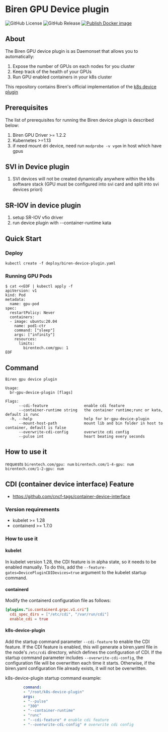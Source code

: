 # Biren GPU Device plugin

![GitHub License](https://img.shields.io/github/license/BirenTechnology/k8s-device-plugin) ![GitHub Release](https://img.shields.io/github/v/release/BirenTechnology/k8s-device-plugin) [![Publish Docker image](https://github.com/BirenTechnology/k8s-device-plugin/actions/workflows/container.yaml/badge.svg)](https://github.com/BirenTechnology/k8s-device-plugin/actions/workflows/container.yaml)

## About
The Biren GPU device plugin is as Daemonset that allows you to automatically:

 1. Expose the number of GPUs on each nodes for you cluster
 2. Keep track of the health of your GPUs
 3. Run GPU enabled containers in your k8s cluster

This repository contains Biren's official implementation of the [k8s device plugin](https://github.com/kubernetes/community/blob/master/contributors/design-proposals/resource-management/device-plugin.md)
## Prerequisites
The list of prerequisites for running the Biren device plugin is described below:
 1. Biren GPU Driver >= 1.2.2
 2. Kubernetes >=1.13
 3. if need mount dri device, need run `modprobe -v vgem` in host which have gpus

## SVI in Device plugin
1. SVI devices will not be created dynamically anywhere within the k8s software stack (GPU must be configured into svi card and split into svi devices priori)


## SR-IOV in device plugin
1. setup SR-IOV vfio driver
2. run device plugin with --container-runtime kata


## Quick Start
### Deploy
`kubectl create -f deploy/biren-device-plugin.yaml`
### Running GPU Pods
```
$ cat <<EOF | kubectl apply -f 
apiVersion: v1
kind: Pod
metadata:
  name: gpu-pod
spec:
  restartPolicy: Never
  containers:
  - image: ubuntu:20.04
    name: pod1-ctr
    command: ["sleep"]
    args: ["infinity"]
    resources:
      limits:
        birentech.com/gpu: 1
EOF
```


## Command
```
Biren gpu device plugin

Usage:
  br-gpu-device-plugin [flags]

Flags:
      --cdi-feature                enable cdi feature
      --container-runtime string   the container runtime;runc or kata, default is runc
  -h, --help                       help for br-gpu-device-plugin
      --mount-host-path            mount lib and bin folder in host to container, default is false
      --overwrite-cdi-config       overwrite cdi config
      --pulse int                  heart beating every seconds
```

## How to use it 
requests 
`birentech.com/gpu: num`
`birentech.com/1-4-gpu: num`
`birentech.com/1-2-gpu: num`

## CDI (container device interface) Feature

- https://github.com/cncf-tags/container-device-interface

### Version requirements

- kubelet >= 1.28
- containerd >= 1.7.0

### How to use it

#### kubelet

In kubelet version 1.28, the CDI feature is in alpha state, so it needs to be enabled manually. To do this, add the `--feature-gates=DevicePluginCDIDevices=true` argument to the kubelet startup command.

#### containerd

Modify the containerd configuration file as follows:

```toml
[plugins."io.containerd.grpc.v1.cri"]
  cdi_spec_dirs = ["/etc/cdi", "/var/run/cdi"]
  enable_cdi = true
```

#### k8s-device-plugin

Add the startup command parameter `--cdi-feature` to enable the CDI feature. If the CDI feature is enabled, this will generate a biren.yaml file in the node's `/etc/cdi` directory, which defines the configuration of CDI. If the startup command parameter includes `--overwrite-cdi-config`, the configuration file will be overwritten each time it starts. Otherwise, if the biren.yaml configuration file already exists, it will not be overwritten.

k8s-device-plugin startup command example:

```yaml
        command: 
        - "/root/k8s-device-plugin"
        args: 
        - "--pulse" 
        - "300"
        - "--container-runtime"
        - "runc"
        - "--cdi-feature" # enable cdi feature
        - "--overwrite-cdi-config" # overwrite cdi config
```
